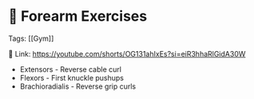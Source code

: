 # 💪 Forearm Exercises

Tags: [[Gym]]

🔗 Link: https://youtube.com/shorts/OG131ahIxEs?si=eiR3hhaRlGidA30W

- Extensors - Reverse cable curl
- Flexors - First knuckle pushups
- Brachioradialis - Reverse grip curls
